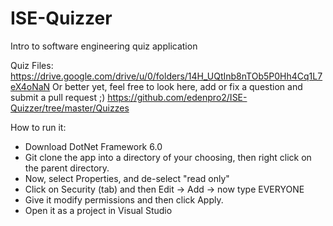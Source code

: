 # ISE-Quizzer

Intro to software engineering quiz application

Quiz Files: https://drive.google.com/drive/u/0/folders/14H_UQtInb8nTOb5P0Hh4Cq1L7eX4oNaN
Or better yet, feel free to look here, add or fix a question and submit a pull request ;) 
https://github.com/edenpro2/ISE-Quizzer/tree/master/Quizzes

How to run it:

* Download DotNet Framework 6.0
* Git clone the app into a directory of your choosing, then right click on the parent directory. 
* Now, select Properties, and de-select "read only"
* Click on Security (tab) and then Edit -> Add -> now type EVERYONE 
* Give it modify permissions and then click Apply. 
* Open it as a project in Visual Studio
